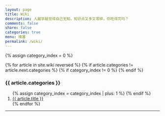 ```yaml
---
layout: page
title: Wiki
description: 人越学越觉得自己无知，知识点又多又零碎，你吃得完吗？
comments: false
share: false
categories: true
menu: 维基
permalink: /wiki/
---
```


<section class="container posts-content">
  <!-- 分类数组下标 -->
  {% assign category_index = 0 %}

  {% for article in site.wiki reversed %}
    <!-- 若该文章类别与上一文章类别不同 -->
    {% if article.categories != article.next.categories %}
      <!-- 如果不是第一个类别，则划分区分标志 -->
      {% if category_index != 0 %}
        </ol>
      {% endif %}
      <h3>{{ article.categories }}</h3>
      <ol class="posts-list">
      {% assign category_index = category_index | plus: 1 %}
    {% endif %}
    <li class="posts-list-item">
    <a class="posts-list-name" href="{{ article.url }}">{{ article.title }}</a>
    </li>
  {% endfor %}
  </ol>
</section>
<hr/>
